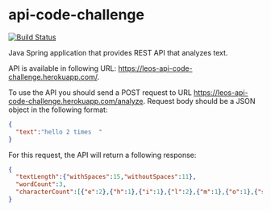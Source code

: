 # api-code-challenge

[![Build Status](https://travis-ci.com/Lionking93/api-code-challenge.svg?token=7N8fiZrCRSxcKJvrxxAq&branch=master)](https://travis-ci.com/Lionking93/api-code-challenge)

Java Spring application that provides REST API that analyzes text.

API is available in following URL: https://leos-api-code-challenge.herokuapp.com/.

To use the API you should send a POST request to URL https://leos-api-code-challenge.herokuapp.com/analyze. Request body should be a JSON object in the following format:

```json
{
  "text":"hello 2 times  "
}
```

For this request, the API will return a following response:

```json
{
  "textLength":{"withSpaces":15,"withoutSpaces":11},
  "wordCount":3,
  "characterCount":[{"e":2},{"h":1},{"i":1},{"l":2},{"m":1},{"o":1},{"s":1},{"t":1}]
}
```
